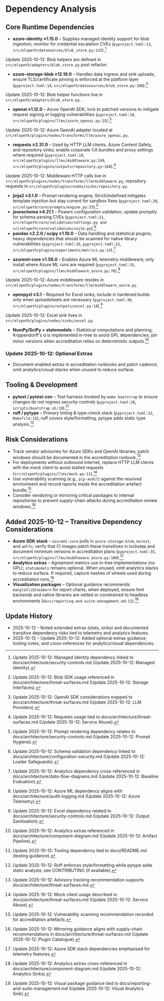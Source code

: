 # Dependency Analysis

## Core Runtime Dependencies

- **azure-identity ≥1.15.0** – Supplies managed identity support for blob ingestion; monitor for credential escalation CVEs (`pyproject.toml:13`, `src/elspeth/datasources/blob_store.py:125`).[^dep-azure-identity-2025-10-12]
<!-- UPDATE 2025-10-12: Blob adapter relocation -->
Update 2025-10-12: Blob helpers are defined in `src/elspeth/adapters/blob_store.py` post refactor.
<!-- END UPDATE -->
- **azure-storage-blob ≥12.19.0** – Handles data ingress and sink uploads; ensure TLS/certificate pinning is enforced at the platform layer (`pyproject.toml:14`, `src/elspeth/datasources/blob_store.py:200`).[^dep-azure-blob-2025-10-12]
<!-- UPDATE 2025-10-12: Blob adapter relocation -->
Update 2025-10-12: Blob helper functions live in `src/elspeth/adapters/blob_store.py`.
<!-- END UPDATE -->
- **openai ≥1.12.0** – Azure OpenAI SDK; lock to patched versions to mitigate request signing or logging vulnerabilities (`pyproject.toml:18`, `src/elspeth/plugins/llms/azure_openai.py:25`).[^dep-openai-2025-10-12]
<!-- UPDATE 2025-10-12: LLM adapter path alignment -->
Update 2025-10-12: Azure OpenAI adapter located at `src/elspeth/plugins/nodes/transforms/llm/azure_openai.py`.
<!-- END UPDATE -->
- **requests ≥2.31.0** – Used by HTTP LLM clients, Azure Content Safety, and repository sinks; enable corporate CA bundles and proxy settings where required (`pyproject.toml:19`, `src/elspeth/plugins/llms/middleware.py:249`, `src/elspeth/plugins/outputs/repository.py:168`).[^dep-requests-2025-10-12]
<!-- UPDATE 2025-10-12: Middleware/sink module relocation -->
Update 2025-10-12: Middleware HTTP calls live in `src/elspeth/plugins/nodes/transforms/llm/middleware.py`, repository requests in `src/elspeth/plugins/nodes/sinks/repository.py`.
<!-- END UPDATE -->
- **jinja2 ≥3.1.0** – Prompt rendering engine; StrictUndefined mitigates template injection but stay current for sandbox fixes (`pyproject.toml:20`, `src/elspeth/core/prompts/engine.py:33`).[^dep-jinja-2025-10-12]
- **jsonschema ≥4.21.1** – Powers configuration validation; update promptly for schema parsing CVEs (`pyproject.toml:21`, `src/elspeth/core/validation/settings.py and src/elspeth/core/validation/suite.py`).[^dep-jsonschema-2025-10-12]
- **pandas ≥2.2.0 / scipy ≥1.10.0** – Data handling and statistical plugins; heavy dependencies that should be scanned for native library vulnerabilities (`pyproject.toml:16`, `pyproject.toml:22`, `src/elspeth/plugins/experiments/metrics.py:14`).[^dep-pandas-scipy-2025-10-12]
<!-- Update 2025-10-12: Concurrency and analytics features do not add new hard dependencies but rely on optional extras enumerated below; ensure patch cadence covers these optional stacks when enabled. -->

- **azureml-core ≥1.56.0** – Enables Azure ML telemetry middleware; only install where Azure ML runs are required (`pyproject.toml:35`, `src/elspeth/plugins/llms/middleware_azure.py:76`).[^dep-azureml-2025-10-12]
<!-- UPDATE 2025-10-12: Azure middleware module relocation -->
Update 2025-10-12: Azure middleware resides in `src/elspeth/plugins/nodes/transforms/llm/middleware_azure.py`.
<!-- END UPDATE -->
- **openpyxl ≥3.1** – Required for Excel sinks; include in hardened builds only when spreadsheets are necessary (`pyproject.toml:30`, `src/elspeth/plugins/outputs/excel.py:18`).[^dep-openpyxl-2025-10-12]
<!-- UPDATE 2025-10-12: Excel sink module relocation -->
Update 2025-10-12: Excel sink lives in `src/elspeth/plugins/nodes/sinks/excel.py`.
<!-- END UPDATE -->
- **NumPy/SciPy + statsmodels** – Statistical computations and planning; Krippendorff's α is implemented in-tree to avoid GPL dependencies; pin minor versions when accreditation relies on deterministic outputs.[^dep-stats-2025-10-12]
<!-- Update 2025-10-12: Matplotlib/seaborn are optional but required for PNG/HTML visual analytics sinks; install via `pip install matplotlib seaborn` or an internal extra when chart artifacts are needed (`src/elspeth/plugins/outputs/visual_report.py:66`). -->
<!-- Update 2025-10-12: Additional extras include `[stats-bayesian]`, `[stats-planning]`, `[stats-distribution]`, and `[sinks-excel]`, enabling Bayesian comparisons, power analysis, distribution drift detection, and Excel exports respectively (`pyproject.toml:46`, `pyproject.toml:50`, `pyproject.toml:54`). -->

### Update 2025-10-12: Optional Extras

- Document enabled extras in accreditation runbooks and patch cadence; omit analytics/visual stacks when unused to reduce surface.

## Tooling & Development

- **pytest / pytest-cov** – Test harness invoked by `make bootstrap` to ensure changes do not regress security controls (`pyproject.toml:26`, `scripts/bootstrap.sh:19`).[^dep-pytest-2025-10-12]
- **ruff / pytype** – Primary linting & type-check stack (`pyproject.toml:32`, `Makefile:15`); ruff covers style/formatting, pytype adds static type analysis.[^dep-formatting-2025-10-12]

## Risk Considerations

- Track vendor advisories for Azure SDKs and OpenAI libraries; patch windows should be documented in the accreditation runbook.[^dep-advisories-2025-10-12]
- For deployments without outbound internet, replace HTTP LLM clients with the mock client to avoid stalled requests (`src/elspeth/plugins/llms/mock.py:11`).[^dep-mock-2025-10-12]
- Use vulnerability scanning (e.g., `pip-audit`) against the resolved environment and record reports inside the accreditation artefact bundle.[^dep-pipaudit-2025-10-12]
- Consider vendoring or mirroring critical packages to internal repositories to prevent supply-chain attacks during accreditation review windows.[^dep-mirror-2025-10-12]

## Added 2025-10-12 – Transitive Dependency Considerations

- **Azure SDK stack** – `azureml-core` pulls in `azure-storage-blob`, `msrest`, and `adlfs`; verify that CI images patch these transitives in lockstep and document minimum versions in accreditation plans (`pyproject.toml:35`, `src/elspeth/plugins/llms/middleware_azure.py:180`).[^dep-azure-stack-2025-10-12]
- **Analytics extras** – Agreement metrics use in-tree implementations (no GPL); `statsmodels` remains optional. When unused, omit analytics stacks to reduce surface. If required, capture hashes of wheels used during accreditation runs.[^dep-analytics-extras-2025-10-12]
- **Visualization packages** – Optional guidance recommends `matplotlib`/`seaborn` for report charts; when deployed, ensure font backends and native libraries are vetted or constrained to headless environments (`docs/reporting-and-suite-management.md:12`).[^dep-visual-packages-2025-10-12]

## Update History

- 2025-10-12 – Noted extended extras (stats, sinks) and documented transitive dependency risks tied to telemetry and analytics features.
- 2025-10-12 – Update 2025-10-12: Added optional extras guidance, tooling notes, and cross-references for analytics/visual dependencies.

[^dep-azure-identity-2025-10-12]: Update 2025-10-12: Managed identity dependency linked to docs/architecture/security-controls.md (Update 2025-10-12: Managed Identity).
[^dep-azure-blob-2025-10-12]: Update 2025-10-12: Blob SDK usage referenced in docs/architecture/threat-surfaces.md (Update 2025-10-12: Storage Interfaces).
[^dep-openai-2025-10-12]: Update 2025-10-12: OpenAI SDK considerations mapped to docs/architecture/threat-surfaces.md (Update 2025-10-12: LLM Providers).
[^dep-requests-2025-10-12]: Update 2025-10-12: Requests usage tied to docs/architecture/threat-surfaces.md (Update 2025-10-12: Service Abuse).
[^dep-jinja-2025-10-12]: Update 2025-10-12: Prompt rendering dependency relates to docs/architecture/security-controls.md (Update 2025-10-12: Prompt Hygiene).
[^dep-jsonschema-2025-10-12]: Update 2025-10-12: Schema validation dependency linked to docs/architecture/configuration-security.md (Update 2025-10-12: Loader Safeguards).
[^dep-pandas-scipy-2025-10-12]: Update 2025-10-12: Analytics dependency cross-referenced in docs/architecture/data-flow-diagrams.md (Update 2025-10-12: Baseline Evaluation).
[^dep-azureml-2025-10-12]: Update 2025-10-12: Azure ML dependency aligns with docs/architecture/audit-logging.md (Update 2025-10-12: Azure Telemetry).
[^dep-openpyxl-2025-10-12]: Update 2025-10-12: Excel dependency related to docs/architecture/security-controls.md (Update 2025-10-12: Output Sanitisation).
[^dep-stats-2025-10-12]: Update 2025-10-12: Analytics extras referenced in docs/architecture/component-diagram.md (Update 2025-10-12: Artifact Pipeline).
[^dep-pytest-2025-10-12]: Update 2025-10-12: Tooling dependency tied to docs/README.md (testing guidance).
[^dep-formatting-2025-10-12]: Update 2025-10-12: Ruff enforces style/formatting while pytype adds static analysis; see CONTRIBUTING (if available).
[^dep-advisories-2025-10-12]: Update 2025-10-12: Advisory tracking recommendation supports docs/architecture/threat-surfaces.md.
[^dep-mock-2025-10-12]: Update 2025-10-12: Mock client usage described in docs/architecture/threat-surfaces.md (Update 2025-10-12: Service Abuse).
[^dep-pipaudit-2025-10-12]: Update 2025-10-12: Vulnerability scanning recommendation recorded for accreditation artefacts.
[^dep-mirror-2025-10-12]: Update 2025-10-12: Mirroring guidance aligns with supply-chain recommendations in docs/architecture/threat-surfaces.md (Update 2025-10-12: Plugin Catalogue).
[^dep-azure-stack-2025-10-12]: Update 2025-10-12: Azure SDK stack dependencies emphasised for telemetry features.
[^dep-analytics-extras-2025-10-12]: Update 2025-10-12: Analytics extras cross-referenced in docs/architecture/component-diagram.md (Update 2025-10-12: Analytics Sinks).
[^dep-visual-packages-2025-10-12]: Update 2025-10-12: Visual package guidance tied to docs/reporting-and-suite-management.md (Update 2025-10-12: Visual Analytics Sink).
